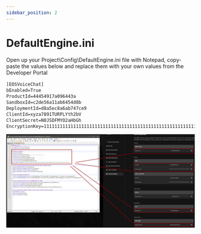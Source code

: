 ```yaml
---
sidebar_position: 2
---
```


# DefaultEngine.ini

Open up your Project\Config\DefaultEngine.ini file with Notepad, copy-paste the values below and replace them with your own values from the Developer Portal

```
[EOSVoiceChat]
bEnabled=True
ProductId=44454917a096443a
SandboxId=c2de56a11ab6454d8b
DeploymentId=d8a5ec8a6ab747ce9
ClientId=xyza7891TURPLYth2bV
ClientSecret=N0JSDFMYO2aHbGh
EncryptionKey=1111111111111111111111111111111111111111111111111111111111111112
```

![Image](../../../static/img/voice/Screenshot-2021-08-20-124905-1.jpg)
